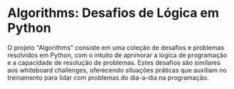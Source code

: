 # Algorithms: Desafios de Lógica em Python
O projeto "Algorithms" consiste em uma coleção de desafios e problemas resolvidos em Python, com o intuito de aprimorar a lógica de programação e a capacidade de resolução de problemas. Estes desafios são similares aos whiteboard challenges, oferecendo situações práticas que auxiliam no treinamento para lidar com problemas do dia-a-dia na programação.
